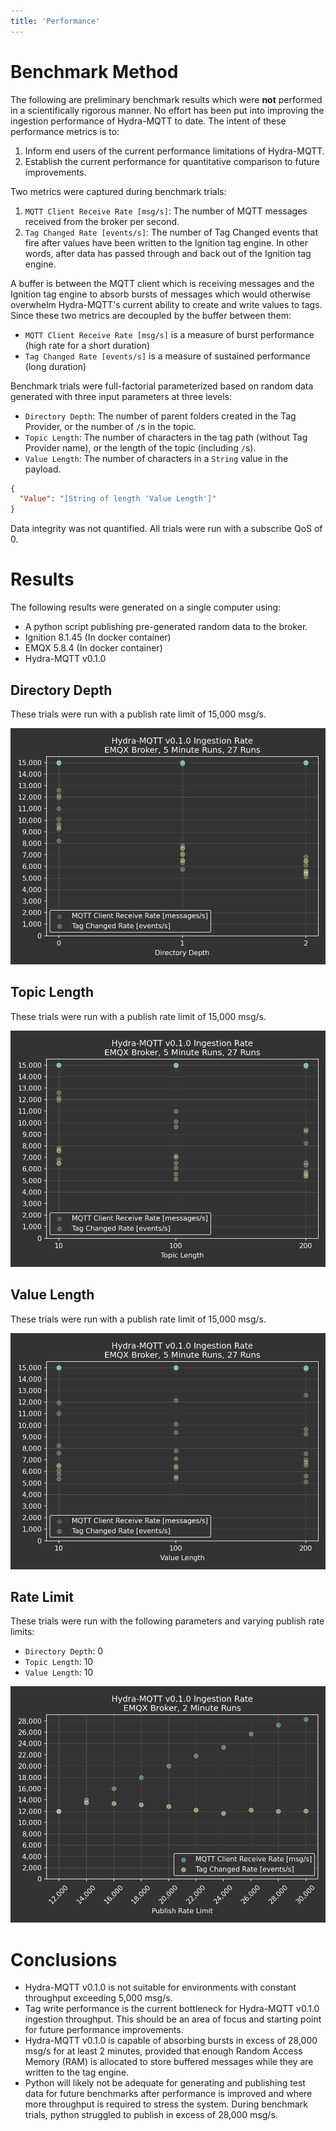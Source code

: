 ```yaml
---
title: 'Performance'
---
```


# Benchmark Method

The following are preliminary benchmark results which were __not__ performed in a scientifically rigorous manner.
No effort has been put into improving the ingestion performance of Hydra-MQTT to date.
The intent of these performance metrics is to:

1. Inform end users of the current performance limitations of Hydra-MQTT.
2. Establish the current performance for quantitative comparison to future improvements.

Two metrics were captured during benchmark trials:

1. `MQTT Client Receive Rate [msg/s]`: The number of MQTT messages received from the broker per second.
2. `Tag Changed Rate [events/s]`: The number of Tag Changed events that fire after values have been written to the
        Ignition tag engine. In other words, after data has passed through and back out of the Ignition tag engine.

A buffer is between the MQTT client which is receiving messages and the Ignition tag engine to absorb bursts of
messages which would otherwise overwhelm Hydra-MQTT's current ability to create and write values to tags. Since
these two metrics are decoupled by the buffer between them:

- `MQTT Client Receive Rate [msg/s]` is a measure of burst performance (high rate for a short duration)
- `Tag Changed Rate [events/s]` is a measure of sustained performance (long duration)

Benchmark trials were full-factorial parameterized based on random data generated with three input parameters at 
three levels:

- `Directory Depth`: The number of parent folders created in the Tag Provider, or the number of `/`s in the topic.
- `Topic Length`: The number of characters in the tag path (without Tag Provider name), or the length of the topic (including `/`s).
- `Value Length`: The number of characters in a `String` value in the payload.


```json title='Payload Structure'
{
  "Value": "[String of length 'Value Length']"
}
```

Data integrity was not quantified. All trials were run with a subscribe QoS of 0.

# Results

The following results were generated on a single computer using:

- A python script publishing pre-generated random data to the broker.
- Ignition 8.1.45 (In docker container)
- EMQX 5.8.4 (In docker container)
- Hydra-MQTT v0.1.0

## Directory Depth

These trials were run with a publish rate limit of 15,000 msg/s.

![Performance](08-Performance-v0.1.0-EMQX-DirectoryDepth.png)

## Topic Length

These trials were run with a publish rate limit of 15,000 msg/s.

![Performance](08-Performance-v0.1.0-EMQX-TopicLength.png)

## Value Length

These trials were run with a publish rate limit of 15,000 msg/s.

![Performance](08-Performance-v0.1.0-EMQX-ValueLength.png)

## Rate Limit

These trials were run with the following parameters and varying publish rate limits:

- `Directory Depth`: 0
- `Topic Length`: 10
- `Value Length`: 10

![Performance](08-Performance-v0.1.0-EMQX-RateLimit.png)

# Conclusions

- Hydra-MQTT v0.1.0 is not suitable for environments with constant throughput exceeding 5,000 msg/s.
- Tag write performance is the current bottleneck for Hydra-MQTT v0.1.0 ingestion throughput. This should be an area
        of focus and starting point for future performance improvements.
- Hydra-MQTT v0.1.0 is capable of absorbing bursts in excess of 28,000 msg/s for at least 2 minutes, provided that
        enough Random Access Memory (RAM) is allocated to store buffered messages while they are written to the
        tag engine.
- Python will likely not be adequate for generating and publishing test data for future benchmarks after performance
        is improved and where more throughput is required to stress the system. During benchmark trials, python
        struggled to publish in excess of 28,000 msg/s.
